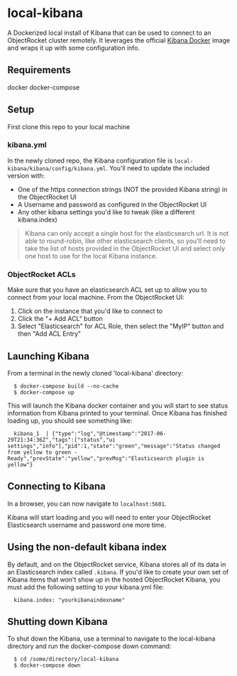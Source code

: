 # local-kibana
A Dockerized local install of Kibana that can be used to connect to an ObjectRocket cluster remotely. It leverages the official [Kibana Docker](https://github.com/elastic/kibana-docker) image and wraps it up with some configuration info.

## Requirements

docker
docker-compose

## Setup

First clone this repo to your local machine

### kibana.yml

In the newly cloned repo, the Kibana configuration file is ``local-kibana/kibana/config/kibana.yml``. You'll need to update the included version with:

- One of the https connection strings (NOT the provided Kibana string) in the ObjectRocket UI
- A Username and password as configured in the ObjectRocket UI
- Any other kibana settings you'd like to tweak (like a different kibana.index)

> Kibana can only accept a single host for the elasticsearch url. It is not able to round-robin, like other elasticsearch clients, so you'll need to take the list of hosts provided in the ObjectRocket UI and select only one host to use for the local Kibana instance.

### ObjectRocket ACLs

Make sure that you have an elasticsearch ACL set up to allow you to connect from your local machine. From the ObjectRocket UI:

1. Click on the instance that you'd like to connect to
2. Click the "+ Add ACL" button
3. Select "Elasticsearch" for ACL Role, then select the "MyIP" button and then "Add ACL Entry"


## Launching Kibana

From a terminal in the newly cloned 'local-kibana' directory:

```
  $ docker-compose build --no-cache
  $ docker-compose up
```

This will launch the Kibana docker container and you will start to see status information from Kibana printed to your terminal. Once Kibana has finished loading up, you should see something like:

```
  kibana_1  | {"type":"log","@timestamp":"2017-06-29T21:34:36Z","tags":["status","ui settings","info"],"pid":1,"state":"green","message":"Status changed from yellow to green - Ready","prevState":"yellow","prevMsg":"Elasticsearch plugin is yellow"}
```

## Connecting to Kibana

In a browser, you can now navigate to ``localhost:5601``.

Kibana will start loading and you will need to enter your ObjectRocket Elasticsearch username and password one more time.

## Using the non-default kibana index

By default, and on the ObjectRocket service, Kibana stores all of its data in an Elasticsearch index called ``.kibana``. If you'd like to create your own set of Kibana items that won't show up in the hosted ObjectRocket Kibana, you must add the following setting to your kibana.yml file:

```
  kibana.index: "yourkibanaindexname"
```

## Shutting down Kibana

To shut down the Kibana, use a terminal to navigate to the local-kibana directory and run the docker-compose down command:

```
  $ cd /some/directory/local-kibana
  $ docker-compose down
```

